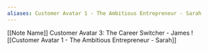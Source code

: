 ```yaml
---
aliases: Customer Avatar 1 - The Ambitious Entrepreneur - Sarah
---
```

[[Note Name]]
Customer Avatar 3: The Career Switcher - James
![[Customer Avatar 1 - The Ambitious Entrepreneur - Sarah]]